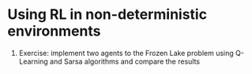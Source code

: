 # Using RL in non-deterministic environments
    
1. Exercise: implement two agents to the Frozen Lake problem using Q-Learning and Sarsa algorithms and compare the results

